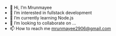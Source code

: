- 👋 Hi, I’m Mrunmayee
- 👀 I’m interested in fullstack development
- 🌱 I’m currently learning Node.js
- 💞️ I’m looking to collaborate on ...
- 📫 How to reach me mrunmayee2906@gmail.com

<!---
mrunmayee2906/mrunmayee2906 is a ✨ special ✨ repository because its `README.md` (this file) appears on your GitHub profile.
You can click the Preview link to take a look at your changes.
--->
